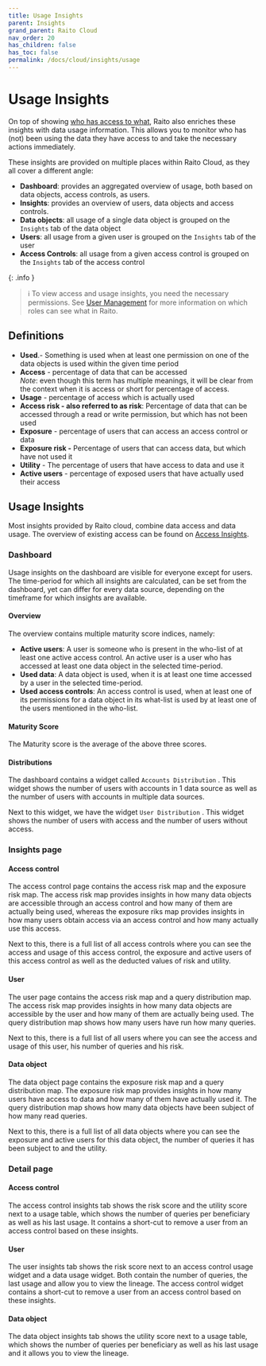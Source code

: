 ```yaml
---
title: Usage Insights
parent: Insights
grand_parent: Raito Cloud
nav_order: 20
has_children: false
has_toc: false
permalink: /docs/cloud/insights/usage
---
```


# Usage Insights

On top of showing [who has access to what](/docs/cloud/insights/access), Raito also enriches these insights with data usage information. This allows you to monitor who has (not) been using the data they have access to and take the necessary actions immediately.

These insights are provided on multiple places within Raito Cloud, as they all cover a different angle:

- **Dashboard**: provides an aggregated overview of usage, both based on data objects, access controls, as users.
- **Insights**: provides an overview of users, data objects and access controls.
- **Data objects**: all usage of a single data object is grouped on the `Insights` tab of the data object
- **Users**: all usage from a given user is grouped on the `Insights` tab of the user
- **Access Controls**: all usage from a given access control is grouped on the `Insights` tab of the access control

{: .info }
> ℹ️ To view access and usage insights, you need the necessary permissions. See [User Management](/docs/cloud/admin/user_management) for more information on which roles can see what in Raito.


## Definitions

- **Used**.- Something is used when at least one permission on one of the data objects is used within the given time period
- **Access** - percentage of data that can be accessed  
*Note*: even though this term has multiple meanings, it will be clear from the context when it is access or short for percentage of access.
- **Usage** - percentage of access which is actually used
- **Access risk - also referred to as risk**: Percentage of data that can be accessed through a read or write permission, but which has not been used
- **Exposure** - percentage of users that can access an access control or data
- **Exposure risk -** Percentage of users that can access data, but which have not used it
- **Utility** - The percentage of users that have access to data and use it
- **Active users** - percentage of exposed users that have actually used their access

## Usage Insights

Most insights provided by Raito cloud, combine data access and data usage. The overview of existing access can be found on [Access Insights](/docs/cloud/insights/access).

### Dashboard

Usage insights on the dashboard are visible for everyone except for users. The time-period for which all insights are calculated, can be set from the dashboard, yet can differ for every data source, depending on the timeframe for which insights are available.

#### Overview

The overview contains multiple maturity score indices, namely:

- **Active users**: A user is someone who is present in the who-list of at least one active access control. An active user is a user who has accessed at least one data object in the selected time-period.
- **Used data**: A data object is used, when it is at least one time accessed by a user in the selected time-period.
- **Used access controls**: An access control is used, when at least one of its permissions for a data object in its what-list is used by at least one of the users mentioned in the who-list.

#### Maturity Score

The Maturity score is the average of the above three scores.

#### Distributions

The dashboard contains a widget called `Accounts Distribution` . This widget shows the number of users with accounts in 1 data source as well as the number of users with accounts in multiple data sources.

Next to this widget, we have the widget `User Distribution` . This widget shows the number of users with access and the number of users without access.

### Insights page

#### Access control

The access control page contains the access risk map and the exposure risk map. The access risk map provides insights in how many data objects are accessible through an access control and how many of them are actually being used, whereas the exposure riks map provides insights in how many users obtain access via an access control and how many actually use this access.

Next to this, there is a full list of all access controls where you can see the access and usage of this access control, the exposure and active users of this access control as well as the deducted values of risk and utility.

#### User

The user page contains the access risk map and a query distribution map. The access risk map provides insights in how many data objects are accessible by the user and how many of them are actually being used. The query distribution map shows how many users have run how many queries.

Next to this, there is a full list of all users where you can see the access and usage of this user, his number of queries and his risk.

#### Data object

The data object page contains the exposure risk map and a query distribution map. The exposure risk map provides insights in how many users have access to data and how many of them have actually used it. The query distribution map shows how many data objects have been subject of how many read queries.

Next to this, there is a full list of all data objects where you can see the exposure and active users for this data object, the number of queries it has been subject to and the utility.

### Detail page

#### Access control

The access control insights tab shows the risk score and the utility score next to a usage table, which shows the number of queries per beneficiary as well as his last usage. It contains a short-cut to remove a user from an access control based on these insights.

#### User

The user insights tab shows the risk score next to an access control usage widget and a data usage widget. Both contain the number of queries, the last usage and allow you to view the lineage. The access control widget contains a short-cut to remove a user from an access control based on these insights.

#### Data object

The data object insights tab shows the utility score next to a usage table, which shows the number of queries per beneficiary as well as his last usage and it allows you to view the lineage.
